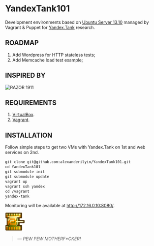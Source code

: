 YandexTank101
=============

Development environments based on [Ubuntu Server 13.10](http://releases.ubuntu.com/13.10/) managed by Vagrant & Puppet for [Yandex.Tank](http://api.yandex.ru/tank/) research.

ROADMAP
-------

1. Add Wordpress for HTTP stateless tests;
2. Add Memcache load test example;
 

INSPIRED BY
-----------

![RAZOR 1911](http://upload.wikimedia.org/wikipedia/ru/5/50/RAZOR_NFO.png)

REQUIREMENTS
------------

1. [VirtualBox](https://www.virtualbox.org).
2. [Vagrant](http://www.vagrantup.com).

INSTALLATION
------------

Follow simple steps to get two VMs with Yandex.Tank on 1st and web services on 2nd.

```
git clone git@github.com:alexanderilyin/YandexTank101.git
cd YandexTank101
git submodule init
git submodule update
vagrant up
vagrant ssh yandex
cd /vagrant
yandex-tank
```

Monitoring will be available at http://172.16.0.10:8080/.

![Battle City Yellow Tank](https://raw.githubusercontent.com/alexanderilyin/YandexTank101/master/images/tank_yellow.png)

> _— PEW PEW MOTHERF*CKER!_
